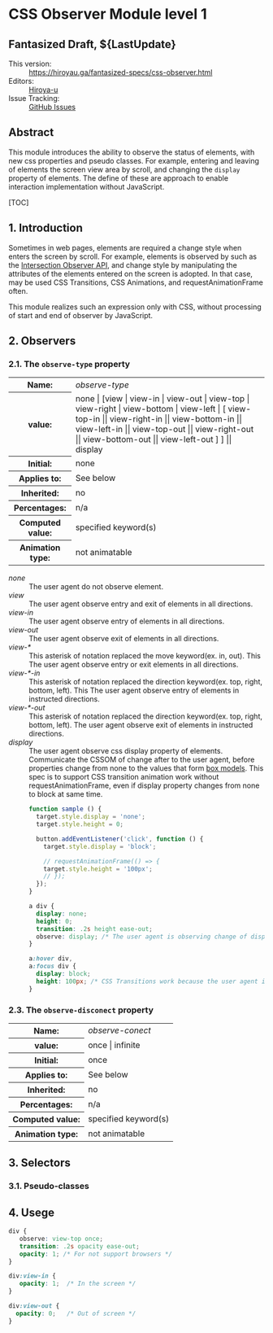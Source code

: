 # CSS Observer Module level 1

## Fantasized Draft, ${LastUpdate}

<dl>
<dt>This version:</dt>
<dd><a href="https://hiroyau.ga/fantasized-specs/css-observer.html">https://hiroyau.ga/fantasized-specs/css-observer.html</a></dd>
<dt>Editors:</dt>
<dd><a href="https://github.com/hiroya-u">Hiroya-u</a></dd>
<dt>Issue Tracking:</dt>
<dd><a href="https://github.com/hiroya-u/hiroya-u.github.io/blob/master/fantasized-specs/css-observer.html">GitHub Issues</a></dd>
</dl>


## Abstract

This module introduces the ability to  observe the status of elements, with new css properties and pseudo classes. For example, entering and leaving of elements the screen view area by scroll, and changing the `display` property of elements. The define of these are approach to enable  interaction implementation without JavaScript.

[TOC]


## 1. Introduction

Sometimes in web pages, elements are required a change style when enters the screen by scroll. For example, elements is observed by such as the [Intersection Observer API](https://w3c.github.io/IntersectionObserver/), and change style by manipulating the attributes of the elements entered on the screen is adopted. In that case, may be used CSS Transitions, CSS Animations, and requestAnimationFrame often.

This module realizes such an expression only with CSS, without processing of start and end of observer by JavaScript.


## 2. Observers

### 2.1. The `observe-type` property

<div class="propdef">
<table>
<tbody>
<tr>
<th>Name:</th>
<td><dfn>observe-type</dfn></td>
</tr>

<tr>
<th>value:</th>
<td>none | [view | view-in | view-out | view-top | view-right | view-bottom | view-left | [ view-top-in || view-right-in || view-bottom-in || view-left-in || view-top-out || view-right-out || view-bottom-out || view-left-out ] ] || display</td>
</tr>

<tr>
<th>Initial:</th>
<td>none</td>
</tr>

<tr>
<th>Applies to:</th>
<td>See below</td>
</tr>

<tr>
<th>Inherited:</th>
<td>no</td>
</tr>

<tr>
<th>Percentages:</th>
<td>n/a</td>
</tr>

<tr>
<th>Computed value:</th>
<td>specified keyword(s)</td>
</tr>

<tr>
<th>Animation type:</th>
<td>not animatable</td>
</tr>
</tbody>
</table>
</div>

<dl>
<dt><dfn>none</dfn></dt>
<dd>The user agent do not observe element.</dd>

<dt><dfn>view</dfn></dt>
<dd>The user agent observe entry and exit of elements in all directions.</dd>

<dt><dfn>view-in</dfn></dt>
<dd>The user agent observe entry of elements in all directions.</dd>

<dt><dfn>view-out</dfn></dt>
<dd>The user agent observe exit of elements in all directions.</dd>

<dt><dfn>view-*</dfn></dt>
<dd>This asterisk of notation replaced the move keyword(ex. in, out). This The user agent observe entry or exit elements in all directions.</dd>

<dt><dfn>view-*-in</dfn></dt>
<dd>This asterisk of notation replaced the direction keyword(ex. top, right, bottom, left). This The user agent observe entry of elements in instructed directions.</dd>

<dt><dfn>view-*-out</dfn></dt>
<dd>This asterisk of notation replaced the direction keyword(ex. top, right, bottom, left). The user agent observe exit of elements in instructed directions.</dd>

<dt><dfn>display</dfn></dt>
<dd>The user agent observe css display property of elements. Communicate the CSSOM of change after  ​​to the user agent, before properties change from none to the values ​​that form <a href="https://www.w3.org/TR/CSS22/box.html">box models</a>. This spec is to support CSS transition animation work without requestAnimationFrame, even if display property changes from none to block at same time.</dd>
<dd class="example">

```javascript
function sample () {
  target.style.display = 'none';
  target.style.height = 0;

  button.addEventListener('click', function () {
    target.style.display = 'block';

    // requestAnimationFrame(() => {
    target.style.height = '100px';
    // });
  });
}
```

</dd>
<dd class="example">

```css
a div {
  display: none;
  height: 0;
  transition: .2s height ease-out;
  observe: display; /* The user agent is observing change of display property. */
}

a:hover div,
a:focus div {
  display: block;
  height: 100px; /* CSS Transitions work because the user agent is known that height of this element is 0. */
}
```

</dd>
</dl>

### 2.3. The `observe-disconect` property

<div class="propdef">
<table>
<tbody>
<tr>
<th>Name:</th>
<td><dfn>observe-conect</dfn></td>
</tr>

<tr>
<th>value:</th>
<td>once | infinite</td>
</tr>

<tr>
<th>Initial:</th>
<td>once</td>
</tr>

<tr>
<th>Applies to:</th>
<td>See below</td>
</tr>

<tr>
<th>Inherited:</th>
<td>no</td>
</tr>

<tr>
<th>Percentages:</th>
<td>n/a</td>
</tr>

<tr>
<th>Computed value:</th>
<td>specified keyword(s)</td>
</tr>

<tr>
<th>Animation type:</th>
<td>not animatable</td>
</tr>
</tbody>
</table>
</div>


## 3. Selectors

### 3.1. Pseudo-classes


## 4. Usege

<div class="example">

```css
div {
   observe: view-top once;
   transition: .2s opacity ease-out;
   opacity: 1; /* For not support browsers */
}

div:view-in {
   opacity: 1;  /* In the screen */
}

div:view-out {
  opacity: 0;   /* Out of screen */
}
```

</div>